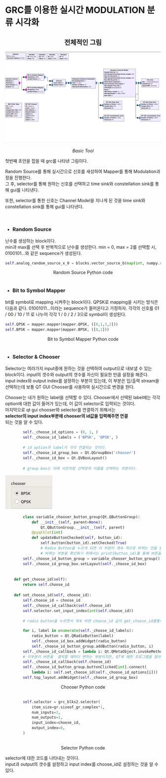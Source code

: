 # GRC를 이용한 실시간 MODULATION 분류 시각화

## **<center> 전체적인 그림</center>**



![basic_tool](img/basic_tool.png)
*<center>Basic Tool</center>*

첫번째 초안을 잡을 때 grc를 나타낸 그림이다.

Random Source를 통해 실시간으로 신호를 새성하여 Mapper를 통해 Modulation과정을 진행한다.  
그 후, selector를 통해 원하는 신호를 선택하고 time sink와 constellation sink를 통해 gui를 나타낸다.

또한, selector를 통한 신호는 Channel Model을 지나게 된 것을 time sink와  constellation sink를 통해 gui를 나타낸다.


<br>

* ### Random Source

난수를 생성하는 block이다.  
min과 max를 선택 후 반복적으로 난수를 생성한다.
min = 0, max = 2를 선택할 시, 0100101...와 같은 sequence가 생성된다.

```python
self.analog_random_source_x_0 = blocks.vector_source_b(map(int, numpy.random.randint(0, 2, 1000)), True)
```
<center>Random Source Python code</center>
</br>

* ### Bit to Symbol Mapper

bit를 symbol로 mapping 시켜주는 block이다.
QPSK로 mapping을 시키는 방식은 다음과 같다.
01001011...이라는 sequence가 들어온다고 가정하자.
각각의 신호를 01 / 00 / 10 / 11 로 나누어 각각 1 / 0 / 2 / 3으로 symbol이 생성된다. 

```python
self.QPSK = mapper.mapper(mapper.QPSK, ([0,1,3,2]))
self.BPSK = mapper.mapper(mapper.BPSK, ([0,1]))
```
<center>Bit to Symbol Mapper Python code</center>

</br>

* ### Selector & Chooser

Selector는 여러가지 input중에 원하는 것을 선택하여 output으로 내보낼 수 있는 block이다.
input의 갯수와 output의 갯수를 자신이 필요한 만큼 설정을 해준다.  
input index와 output index를 설정하는 부분이 있는데, 이 부분은 입/출력 stream을 선택하는데 보통 QT GUI Chooser를 사용하여 실시간으로 변경을 한다.

Chooser는 내가 원하는 label을 선택할 수 있다.
Chooser에서 선택된 label에는 각각 option에 대한 값이 들어가 있는데, 이 값이 selector로 입력되는 것이다.  
마지막으로 qt gui chooser와 selector를 연결하기 위해서는   
**selector의 input index부분에 chooser의 id값을 입력해주면 연결**  
되는 것을 알 수 있다.



```python
        self._choose_id_options = (0, 1, )
        self._choose_id_labels = ('BPSK', 'QPSK', )

        # id option과 label이 각각 연결되는 것이다.
        self._choose_id_group_box = Qt.QGroupBox('chooser')
        self._choose_id_box = Qt.QVBoxLayout()

        # group box는 아래 사진처럼 선택창의 이름을 선택하는 부분이다.
```
![basic_tool](img/group_box.png)


```python
        class variable_chooser_button_group(Qt.QButtonGroup):
            def __init__(self, parent=None):
                Qt.QButtonGroup.__init__(self, parent)
            @pyqtSlot(int)
            def updateButtonChecked(self, button_id):
                self.button(button_id).setChecked(True)
                # Radio Button을 누르게 되면 이 부분이 계속 적으로 바뀌는 것을 알 수 있다.
                # 바뀌는 부분을 확인화기 위해서는 print(button_id)를 통해 버튼을 누를 때 마다 Chooser의 option값들이 계속적으로 변화하여 나타나는 것을 알 수 있다.
        self._choose_id_button_group = variable_chooser_button_group()
        self._choose_id_group_box.setLayout(self._choose_id_box)


    def get_choose_id(self):
        return self.choose_id

    def set_choose_id(self, choose_id):
        self.choose_id = choose_id
        self._choose_id_callback(self.choose_id)
        self.selector.set_input_index(int(self.choose_id))

        # radio button을 누르면서 계속 바뀐 choose_id 값이 get_choose_id를통해 set_choose_id에서 값을 바꿔주는 과정이다.

```

```python
        for i, label in enumerate(self._choose_id_labels):
        	radio_button = Qt.QRadioButton(label)
        	self._choose_id_box.addWidget(radio_button)
        	self._choose_id_button_group.addButton(radio_button, i)
        self._choose_id_callback = lambda i: Qt.QMetaObject.invokeMethod(self._choose_id_button_group, "updateButtonChecked", Qt.Q_ARG("int", self._choose_id_options.index(i)))
        # 이부분이 버튼을  클릭할 때마다 변하는 부분이지만, QT에 때한 프로그램을 알아야 하기 때문에 정확하게는 모르겠다....
        self._choose_id_callback(self.choose_id)
        self._choose_id_button_group.buttonClicked[int].connect(
        	lambda i: self.set_choose_id(self._choose_id_options[i]))
        self.top_layout.addWidget(self._choose_id_group_box)

```
<center>Chooser Python code</center>

```python
        
        self.selector = grc_blks2.selector(
        	item_size=gr.sizeof_gr_complex*1,
        	num_inputs=2,
        	num_outputs=1,
        	input_index=choose_id,
        	output_index=0,
        )
        
```
<center>Selector Python code</center>  

selector에 대한 코드를 나타내는 것이다.  
input과 output의 갯수를 설정하고 input index를 choose_id로 설정하는 것을 알 수 있다.

